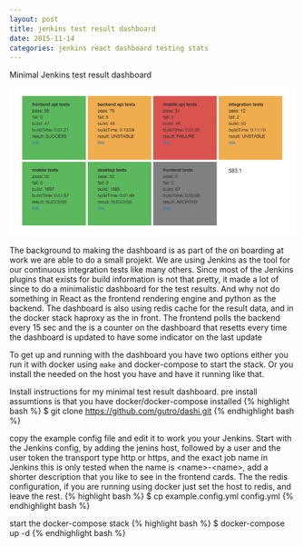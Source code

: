 ```yaml
---
layout: post
title: jenkins test result dashboard
date: 2015-11-14
categories: jenkins react dashboard testing stats
---
```

Minimal Jenkins test result dashboard

![dashboard img](/imgs/dashi-demo.png)

The background to making the dashboard is as part of the on boarding at work we are able to do a small projekt. We are using Jenkins as the tool for our continuous integration tests like many others. Since most of the Jenkins plugins that exists for build information is not that pretty, it made a lot of since to do a minimalistic dashboard for the test results. And why not do something in React as the frontend rendering engine and python as the backend. The dashboard is also using redis cache for the result data, and in the docker stack haproxy as the in front. The frontend polls the backend every 15 sec and the is a counter on the dashboard that resetts every time the dashboard is updated to have some indicator on the last update

To get up and running with the dashboard you have two options either you run it with docker using `make` and docker-compose to start the stack. Or you install the needed on the host you have and have it running like that.

Install instructions for my minimal test result dashboard. pre install assumtions is that you have docker/docker-compose installed
{% highlight bash %}
$ git clone https://github.com/gutro/dashi.git
{% endhighlight bash %}

copy the example config file and edit it to work you your Jenkins. Start with the Jenkins config, by adding the jenins host, followed by a user and the user token the transport type http or https, and the exact job name in Jenkins this is only tested when the name is \<name\>-\<name\>, add a shorter description that you like to see in the frontend cards. The the redis configuration, if you are running using docker just set the host to redis, and leave the rest.
{% highlight bash %}
$ cp example.config.yml config.yml
{% endhighlight bash %}

start the docker-compose stack
{% highlight bash %}
$ docker-compose up -d
{% endhighlight bash %}


